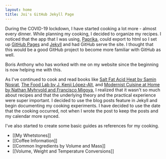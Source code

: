 ```yaml
---
layout: home
title: Joi's GitHub Jekyll Page
---
```


During the COVID-19 lockdown, I have started cooking a lot more - almost every dinner. While planning my cooking, I decided to organize my recipes. I noticed that the app that I was using, [Paprika](https://www.paprikaapp.com/), could export to html so I set up [GitHub Pages](https://pages.github.com/) and [Jekyll](https://jekyllrb.com/) and had GitHub serve the site. I thought that this would be a good GitHub project to become more familiar with GitHub as well.

Boris Anthony who has worked with me on my website since the beginning is now helping me with this.

As I've continued to cook and read books like [Salt Fat Acid Heat by Samin Nosrat](https://www.saltfatacidheat.com/), [The Food Lab by J. Kenji López-Alt](http://www.kenjilopezalt.com/), and [Modernist Cuisine at Home by Nathan Myhrvold and Francisco Migoya](https://modernistcuisine.com/books/modernist-cuisine-at-home/), I realized that it wasn't so much about recipes and that the underlying theory and the practical experience were super important. I decided to use the blog posts feature in Jekyll and begin documenting my cooking experiments. I have decided to use the date that the cooking occurred, not when I wrote the post to  keep the posts and my calendar more synced.

I've also started to create some basic guides as references for my cooking.

* [[My Whetstones]]
* [[Coffee Information]]
* [[Common Ingredients by Volume and Mass]]
* [[Volume, Weight and Temperature Conversions]]
